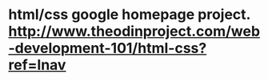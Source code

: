 # html/css google homepage project. http://www.theodinproject.com/web-development-101/html-css?ref=lnav
